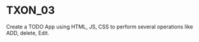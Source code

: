 # TXON_03
Create a TODO App using HTML, JS, CSS to perform several operations like ADD, delete, Edit.
